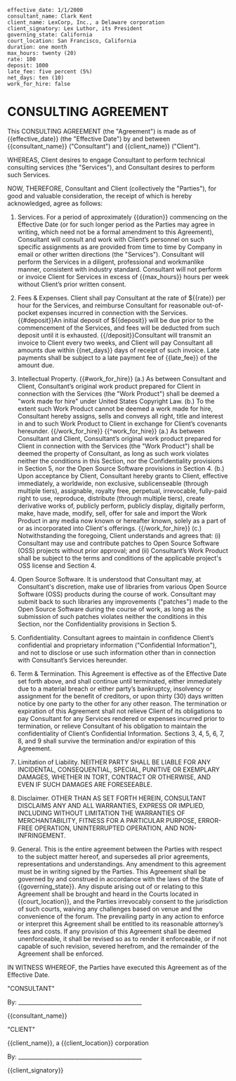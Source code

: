     effective_date: 1/1/2000
    consultant_name: Clark Kent
    client_name: LexCorp, Inc., a Delaware corporation
    client_signatory: Lex Luthor, its President
    governing_state: California
    court_location: San Francisco, California
    duration: one month
    max_hours: twenty (20)
    rate: 100
    deposit: 1000
    late_fee: five percent (5%)
    net_days: ten (10)
    work_for_hire: false

# CONSULTING AGREEMENT

This CONSULTING AGREEMENT (the "Agreement") is made as of {{effective_date}} (the "Effective Date") by and between {{consultant_name}} ("Consultant") and {{client_name}} ("Client").

WHEREAS, Client desires to engage Consultant to perform technical consulting services (the "Services"), and Consultant desires to perform such Services.

NOW, THEREFORE, Consultant and Client (collectively the "Parties"), for good and valuable consideration, the receipt of which is hereby acknowledged, agree as follows:

1.	Services.
For a period of approximately {{duration}} commencing on the Effective Date (or for such longer period as the Parties may agree in writing, which need not be a formal amendment to this Agreement), Consultant will consult and work with Client’s personnel on such specific assignments as are provided from time to time by Company in email or other written directions (the "Services"). Consultant will perform the Services in a diligent, professional and workmanlike manner, consistent with industry standard.
Consultant will not perform or invoice Client for Services in excess of {{max_hours}} hours per week without Client’s prior written consent.

2.	Fees & Expenses.
Client shall pay Consultant at the rate of ${{rate}} per hour for the Services, and reimburse Consultant for reasonable out-of-pocket expenses incurred in connection with the Services.
{{#deposit}}An initial deposit of ${{deposit}} will be due prior to the commencement of the Services, and fees will be deducted from such deposit until it is exhausted.
{{/deposit}}Consultant will transmit an invoice to Client every two weeks, and Client will pay Consultant all amounts due within {{net_days}} days of receipt of such invoice.
Late payments shall be subject to a late payment fee of {{late_fee}} of the amount due.

3.	Intellectual Property.
{{#work_for_hire}}
(a.) As between Consultant and Client, Consultant’s original work product prepared for Client in connection with the Services (the "Work Product") shall be deemed a "work made for hire" under United States Copyright Law.
(b.) To the extent such Work Product cannot be deemed a work made for hire, Consultant hereby assigns, sells and conveys all right, title and interest in and to such Work Product to Client in exchange for Client’s covenants hereunder.
{{/work_for_hire}}
{{^work_for_hire}}
(a.) As between Consultant and Client, Consultant’s original work product prepared for Client in connection with the Services (the "Work Product") shall be deemed the property of Consultant, as long as such work violates neither the conditions in this Section, nor the Confidentiality provisions in Section 5, nor the Open Source Software provisions in Section 4.
(b.) Upon acceptance by Client, Consultant hereby grants to Client, effective immediately, a worldwide, non exclusive, sublicenseable (through multiple tiers), assignable, royalty free, perpetual, irrevocable, fully-paid right to use, reproduce, distribute (through multiple tiers), create derivative works of, publicly perform, publicly display, digitally perform, make, have made, modify, sell, offer for sale and import the Work Product in any media now known or hereafter known, solely as a part of or as incorporated into Client's offerings.
{{/work_for_hire}}
(c.) Notwithstanding the foregoing, Client understands and agrees that: (i) Consultant may use and contribute patches to Open Source Software (OSS) projects without prior approval; and (ii) Consultant’s Work Product shall be subject to the terms and conditions of the applicable project's OSS license and Section 4.

4. Open Source Software.
It is understood that Consultant may, at Consultant's discretion, make use of libraries from various Open Source Software (OSS) products during the course of work.
Consultant may submit back to such libraries any improvements ("patches") made to the Open Source Software during the course of work, as long as the submission of such patches violates neither the conditions in this Section, nor the Confidentiality provisions in Section 5.

5. Confidentiality.
Consultant agrees to maintain in confidence Client’s confidential and proprietary information ("Confidential Information"), and not to disclose or use such information other than in connection with Consultant’s Services hereunder.

6. Term & Termination.
This Agreement is effective as of the Effective Date set forth above, and shall continue until terminated, either immediately due to a material breach or either party’s bankruptcy, insolvency or assignment for the benefit of creditors, or upon thirty (30) days written notice by one party to the other for any other reason.  The termination or expiration of this Agreement shall not relieve Client of its obligations to pay Consultant for any Services rendered or expenses incurred prior to termination, or relieve Consultant of his obligation to maintain the confidentiality of Client’s Confidential Information.  Sections 3, 4, 5, 6, 7, 8, and 9 shall survive the termination and/or expiration of this Agreement.

7.	Limitation of Liability.
NEITHER PARTY SHALL BE LIABLE FOR ANY INCIDENTAL, CONSEQUENTIAL, SPECIAL, PUNITIVE OR EXEMPLARY DAMAGES, WHETHER IN TORT, CONTRACT OR OTHERWISE, AND EVEN IF SUCH DAMAGES ARE FORESEEABLE.

8.	Disclaimer.
OTHER THAN AS SET FORTH HEREIN, CONSULTANT DISCLAIMS ANY AND ALL WARRANTIES, EXPRESS OR IMPLIED, INCLUDING WITHOUT LIMITATION THE WARRANTIES OF MERCHANTABILITY, FITNESS FOR A PARTICULAR PURPOSE, ERROR-FREE OPERATION, UNINTERRUPTED OPERATION, AND NON-INFRINGEMENT.

9.	General.  This is the entire agreement between the Parties with respect to the subject matter hereof, and supersedes all prior agreements, representations and understandings.  Any amendment to this agreement must be in writing signed by the Parties.  This Agreement shall be governed by and construed in accordance with the laws of the State of {{governing_state}}.  Any dispute arising out of or relating to this Agreement shall be brought and heard in the Courts located in {{court_location}}, and the Parties irrevocably consent to the jurisdiction of such courts, waiving any challenges based on venue and the convenience of the forum.
The prevailing party in any action to enforce or interpret this Agreement shall be entitled to its reasonable attorney’s fees and costs.
If any provision of this Agreement shall be deemed unenforceable, it shall be revised so as to render it enforceable, or if not capable of such revision, severed herefrom, and the remainder of the Agreement shall be enforced.

IN WITNESS WHEREOF, the Parties have executed this Agreement as of the Effective Date.

"CONSULTANT"



By: ____________________________________________

{{consultant_name}}


"CLIENT"

{{client_name}},
a {{client_location}} corporation


By: ____________________________________________

{{client_signatory}}
